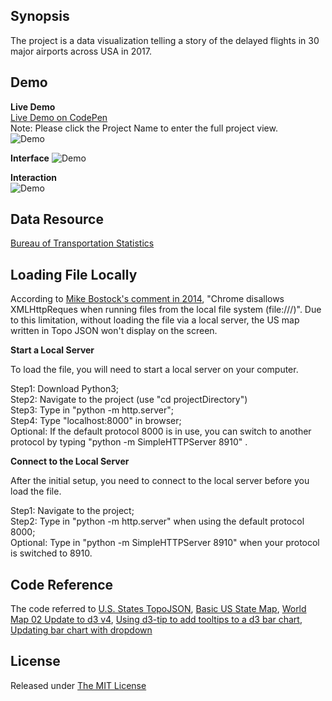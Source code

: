 ## Synopsis 
The project is a data visualization telling a story of the delayed flights in 30 major airports across USA in 2017.

## Demo 

<strong>Live Demo</strong></br>
<a href = "https://codepen.io/Yaeno/project/full/XYrxVR ">Live Demo on CodePen </a></br>
Note: Please click the Project Name to enter the full project view.</br>
![Demo](https://user-images.githubusercontent.com/23627710/37596922-fb7c1d5c-2b3a-11e8-9751-480a22898f91.png)</br>

<strong>Interface</strong>
![Demo](https://user-images.githubusercontent.com/23627710/37572902-3bd18674-2acf-11e8-8c91-e5eb058b17e9.png)</br>

<strong>Interaction</strong></br>
![Demo](https://user-images.githubusercontent.com/23627710/37572844-688da478-2ace-11e8-80ce-334cfab89404.gif)


## Data Resource 
<a href = "https://www.transtats.bts.gov/OT_Delay/OT_DelayCause1.asp">Bureau of Transportation Statistics </a>


## Loading File Locally

According to <a href="https://github.com/d3/d3/issues/1698">Mike Bostock's comment in 2014</a>, "Chrome disallows XMLHttpReques when running files from the local file system (file:///)".  Due to this limitation, without loading the file via a local server, the US map written in Topo JSON won't display on the screen.

<strong> Start a Local Server</strong>

To load the file, you will need to start a local server on your computer.

Step1: Download Python3;</br>
Step2: Navigate to the project (use "cd projectDirectory")</br>
Step3: Type in "python -m http.server";</br>
Step4: Type "localhost:8000" in browser;</br>
Optional: If the default protocol 8000 is in use, you can switch to another protocol by typing "python -m SimpleHTTPServer 8910" .

<strong> Connect to the Local Server </strong>

After the initial setup, you need to connect to the local server before you load the file.

Step1: Navigate to the project;</br>
Step2: Type in "python -m http.server" when using the default protocol 8000;</br>
Optional: Type in "python -m SimpleHTTPServer 8910" when your protocol is switched to 8910.

## Code Reference 
The code referred to <a href="https://bl.ocks.org/mbostock/4090848">U.S. States TopoJSON</a>, <a href="http://bl.ocks.org/michellechandra/0b2ce4923dc9b5809922">Basic US State Map</a>, <a href="http://bl.ocks.org/micahstubbs/8e15870eb432a21f0bc4d3d527b2d14f">World Map 02 Update to d3 v4</a>, <a href="http://bl.ocks.org/Caged/6476579">Using d3-tip to add tooltips to a d3 bar chart</a>, <a href="http://bl.ocks.org/williaster/10ef968ccfdc71c30ef8">Updating bar chart with dropdown</a>


## License 
Released under <a href = "https://opensource.org/licenses/MIT"> The MIT License </a>